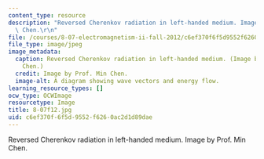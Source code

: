 ```yaml
---
content_type: resource
description: "Reversed Cherenkov radiation in left-handed medium. Image by Prof. Min\
  \ Chen.\r\n"
file: /courses/8-07-electromagnetism-ii-fall-2012/c6ef370f6f5d9552f6260ac2d1d89dae_8-07f12.jpg
file_type: image/jpeg
image_metadata:
  caption: Reversed Cherenkov radiation in left-handed medium. (Image by Prof. Min
    Chen.)
  credit: Image by Prof. Min Chen.
  image-alt: A diagram showing wave vectors and energy flow.
learning_resource_types: []
ocw_type: OCWImage
resourcetype: Image
title: 8-07f12.jpg
uid: c6ef370f-6f5d-9552-f626-0ac2d1d89dae
---
```

Reversed Cherenkov radiation in left-handed medium. Image by Prof. Min Chen.


